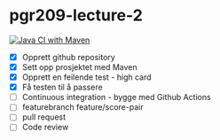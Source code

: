 # pgr209-lecture-2

[![Java CI with Maven](https://github.com/kristiania-pgr209-2022/pgr209-lecture-2/actions/workflows/maven.yml/badge.svg)](https://github.com/kristiania-pgr209-2022/pgr209-lecture-2/actions/workflows/maven.yml)

* [x] Opprett github repository
* [x] Sett opp prosjektet med Maven
* [x] Opprett en feilende test - high card
* [x] Få testen til å passere
* [ ] Continuous integration - bygge med Github Actions
* [ ] featurebranch feature/score-pair
* [ ] pull request
* [ ] Code review

